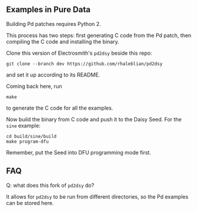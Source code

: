 
Examples in Pure Data
---------------------
Building Pd patches requires Python 2.

This process has two steps: first generating C code from the Pd patch,
then compiling the C code and installing the binary.

Clone this version of Electrosmith's `pd2dsy` beside this repo:

    git clone --branch dev https://github.com/rhaleblian/pd2dsy

and set it up according to its README.

Coming back here, run

    make

to generate the C code for all the examples.

Now build the binary from C code and push it to the Daisy Seed.
For the `sine` example:

    cd build/sine/build
    make program-dfu

Remember, put the Seed into DFU programming mode first.


FAQ
---
Q: what does this fork of `pd2dsy` do?

It allows for `pd2dsy` to be run from different directories, so the Pd examples can be stored here.

